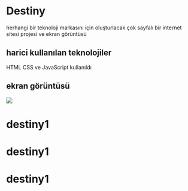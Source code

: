 <h1>Destiny</h1>

<p>herhangi bir teknoloji markasını için  oluşturlacak çok sayfalı bir internet sitesi projesi ve ekran görüntüsü</p>

<h2>harici kullanılan teknolojiler</h2>

HTML CSS ve JavaScript kullanıldı

<h2>ekran görüntüsü</h2>

![](ekran.gif)
# destiny1
# destiny1
# destiny1
